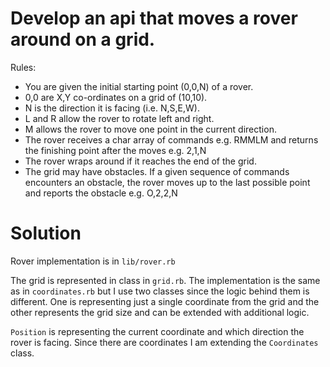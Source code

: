 # Develop an api that moves a rover around on a grid.

Rules:

* You are given the initial starting point (0,0,N) of a rover.
* 0,0 are X,Y co-ordinates on a grid of (10,10).
* N is the direction it is facing (i.e. N,S,E,W).
* L and R allow the rover to rotate left and right.
* M allows the rover to move one point in the current direction.
* The rover receives a char array of commands e.g. RMMLM and returns the finishing point after the moves e.g. 2,1,N
* The rover wraps around if it reaches the end of the grid.
* The grid may have obstacles. If a given sequence of commands encounters an obstacle, the rover moves up to the last possible point and reports the obstacle e.g. O,2,2,N

# Solution

Rover implementation is in `lib/rover.rb`

The grid is represented in class in `grid.rb`. The implementation is the same as in `coordinates.rb` but I use two classes since the logic behind them is different. One is representing just a single coordinate from the grid and the other represents the grid size and can be extended with additional logic.

`Position` is representing the current coordinate and which direction the rover is facing. Since there are coordinates I am extending the `Coordinates` class.
